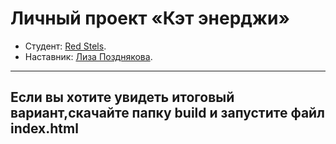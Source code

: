 # Личный проект «Кэт энерджи»

* Студент: [Red Stels](https://up.htmlacademy.ru/adaptive/18/user/898497).
* Наставник: [Лиза Позднякова](https://htmlacademy.ru/profile/lizzy).

---
Если вы хотите увидеть итоговый вариант,скачайте папку build и запустите файл index.html
---
